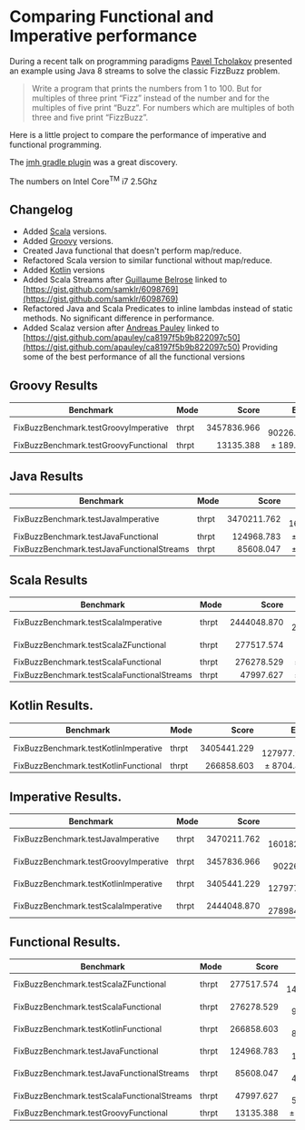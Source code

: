 # Comparing Functional and Imperative performance

During a recent talk on programming paradigms [Pavel Tcholakov](https://twitter.com/pavletko) presented an example using
Java 8 streams to solve the classic FizzBuzz problem.

> Write a program that prints the numbers from 1 to 100.
  But for multiples of three print “Fizz” instead of the number and for the multiples of five print “Buzz”.
  For numbers which are multiples of both three and five print “FizzBuzz”.

Here is a little project to compare the performance of imperative and functional programming.

The [jmh gradle plugin](https://github.com/melix/jmh-gradle-plugin) was a great discovery.


The numbers on Intel Core<sup>TM</sup> i7 2.5Ghz

## Changelog
* Added [Scala](http://www.scala-lang.org) versions.
* Added [Groovy](http://www.groovy-lang.org) versions.
* Created Java functional that doesn't perform map/reduce.
* Refactored Scala version to similar functional without map/reduce.
* Added [Kotlin](https://kotlinlang.org) versions
* Added Scala Streams after [Guillaume Belrose](https://twitter.com/gbelrose) linked to [https://gist.github.com/samklr/6098769](https://gist.github.com/samklr/6098769)
* Refactored Java and Scala Predicates to inline lambdas instead of static methods. No significant difference in performance.
* Added Scalaz version after [Andreas Pauley](https://twitter.com/apauley) linked to [https://gist.github.com/apauley/ca8197f5b9b822097c50](https://gist.github.com/apauley/ca8197f5b9b822097c50) Providing some of the best performance of all the functional versions

## Groovy Results
|Benchmark | Mode | Score|Error|Units|
|----------|------|-----:|----:|-----|
|FixBuzzBenchmark.testGroovyImperative       | thrpt |  3457836.966| ±  90226.579 | ops/s|
|FixBuzzBenchmark.testGroovyFunctional       | thrpt |    13135.388| ±    189.675 | ops/s|

## Java Results
|Benchmark | Mode | Score|Error|Units|
|----------|------|-----:|----:|-----|
|FixBuzzBenchmark.testJavaImperative         | thrpt |  3470211.762| ± 160182.652 | ops/s|
|FixBuzzBenchmark.testJavaFunctional         | thrpt |   124968.783| ±   1586.580 | ops/s|
|FixBuzzBenchmark.testJavaFunctionalStreams  | thrpt |    85608.047| ±   4151.209 | ops/s|

## Scala Results
|Benchmark | Mode | Score|Error|Units|
|----------|------|-----:|----:|-----|
|FixBuzzBenchmark.testScalaImperative        | thrpt |  2444048.870| ± 278984.479 | ops/s|
|FixBuzzBenchmark.testScalaZFunctional       | thrpt |   277517.574| ±  14761.687 | ops/s|
|FixBuzzBenchmark.testScalaFunctional        | thrpt |   276278.529| ±   9243.597 | ops/s|
|FixBuzzBenchmark.testScalaFunctionalStreams | thrpt |    47997.627| ±   5331.258 | ops/s|

## Kotlin Results.
|Benchmark | Mode | Score|Error|Units|
|----------|------|-----:|----:|-----|
|FixBuzzBenchmark.testKotlinImperative       | thrpt |  3405441.229| ± 127977.960 | ops/s|
|FixBuzzBenchmark.testKotlinFunctional       | thrpt |   266858.603| ±   8704.463 | ops/s|

## Imperative Results.
|Benchmark | Mode | Score|Error|Units|
|----------|------|-----:|----:|-----|
|FixBuzzBenchmark.testJavaImperative         | thrpt |  3470211.762| ± 160182.652 | ops/s|
|FixBuzzBenchmark.testGroovyImperative       | thrpt |  3457836.966| ±  90226.579 | ops/s|
|FixBuzzBenchmark.testKotlinImperative       | thrpt |  3405441.229| ± 127977.960 | ops/s|
|FixBuzzBenchmark.testScalaImperative        | thrpt |  2444048.870| ± 278984.479 | ops/s|


## Functional Results.
|Benchmark | Mode | Score|Error|Units|
|----------|------|-----:|----:|-----|
|FixBuzzBenchmark.testScalaZFunctional       | thrpt |   277517.574| ±  14761.687 | ops/s|
|FixBuzzBenchmark.testScalaFunctional        | thrpt |   276278.529| ±   9243.597 | ops/s|
|FixBuzzBenchmark.testKotlinFunctional       | thrpt |   266858.603| ±   8704.463 | ops/s|
|FixBuzzBenchmark.testJavaFunctional         | thrpt |   124968.783| ±   1586.580 | ops/s|
|FixBuzzBenchmark.testJavaFunctionalStreams  | thrpt |    85608.047| ±   4151.209 | ops/s|
|FixBuzzBenchmark.testScalaFunctionalStreams | thrpt |    47997.627| ±   5331.258 | ops/s|
|FixBuzzBenchmark.testGroovyFunctional       | thrpt |    13135.388| ±    189.675 | ops/s|

![<img src="buy-me-coffee.png"></img>](https://www.paypal.com/cgi-bin/webscr?cmd=_donations&business=corneil%2eduplessis%40gmail%2ecom&lc=ZA&item_name=Corneil%20du%20Plessis&currency_code=USD&bn=PP%2dDonationsBF%3abtn_donateCC_LG%2egif%3aNonHosted)
